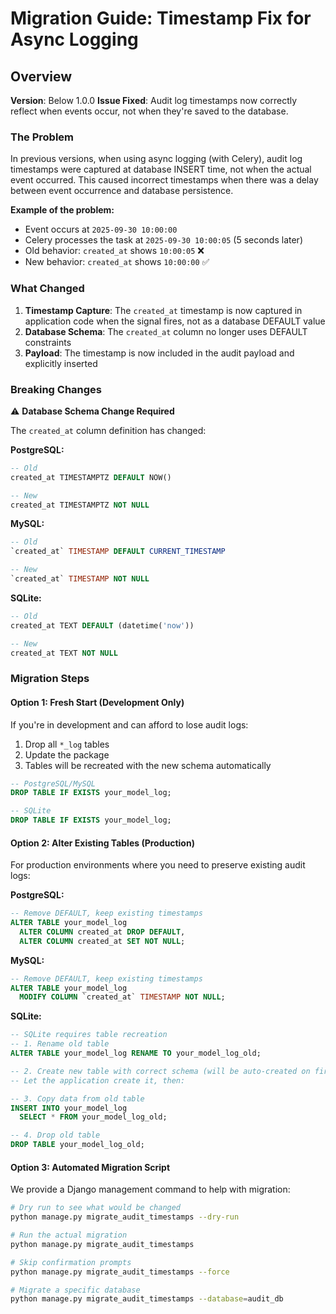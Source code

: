 # Migration Guide: Timestamp Fix for Async Logging

## Overview

**Version**: Below 1.0.0
**Issue Fixed**: Audit log timestamps now correctly reflect when events occur, not when they're saved to the database.

### The Problem

In previous versions, when using async logging (with Celery), audit log timestamps were captured at database INSERT time, not when the actual event occurred. This caused incorrect timestamps when there was a delay between event occurrence and database persistence.

**Example of the problem:**

- Event occurs at `2025-09-30 10:00:00`
- Celery processes the task at `2025-09-30 10:00:05` (5 seconds later)
- Old behavior: `created_at` shows `10:00:05` ❌
- New behavior: `created_at` shows `10:00:00` ✅

### What Changed

1. **Timestamp Capture**: The `created_at` timestamp is now captured in application code when the signal fires, not as a database DEFAULT value
2. **Database Schema**: The `created_at` column no longer uses DEFAULT constraints
3. **Payload**: The timestamp is now included in the audit payload and explicitly inserted

### Breaking Changes

⚠️ **Database Schema Change Required**

The `created_at` column definition has changed:

**PostgreSQL:**

```sql
-- Old
created_at TIMESTAMPTZ DEFAULT NOW()

-- New
created_at TIMESTAMPTZ NOT NULL
```

**MySQL:**

```sql
-- Old
`created_at` TIMESTAMP DEFAULT CURRENT_TIMESTAMP

-- New
`created_at` TIMESTAMP NOT NULL
```

**SQLite:**

```sql
-- Old
created_at TEXT DEFAULT (datetime('now'))

-- New
created_at TEXT NOT NULL
```

### Migration Steps

#### Option 1: Fresh Start (Development Only)

If you're in development and can afford to lose audit logs:

1. Drop all `*_log` tables
2. Update the package
3. Tables will be recreated with the new schema automatically

```sql
-- PostgreSQL/MySQL
DROP TABLE IF EXISTS your_model_log;

-- SQLite
DROP TABLE IF EXISTS your_model_log;
```

#### Option 2: Alter Existing Tables (Production)

For production environments where you need to preserve existing audit logs:

**PostgreSQL:**

```sql
-- Remove DEFAULT, keep existing timestamps
ALTER TABLE your_model_log
  ALTER COLUMN created_at DROP DEFAULT,
  ALTER COLUMN created_at SET NOT NULL;
```

**MySQL:**

```sql
-- Remove DEFAULT, keep existing timestamps
ALTER TABLE your_model_log
  MODIFY COLUMN `created_at` TIMESTAMP NOT NULL;
```

**SQLite:**

```sql
-- SQLite requires table recreation
-- 1. Rename old table
ALTER TABLE your_model_log RENAME TO your_model_log_old;

-- 2. Create new table with correct schema (will be auto-created on first insert)
-- Let the application create it, then:

-- 3. Copy data from old table
INSERT INTO your_model_log
  SELECT * FROM your_model_log_old;

-- 4. Drop old table
DROP TABLE your_model_log_old;
```

#### Option 3: Automated Migration Script

We provide a Django management command to help with migration:

```bash
# Dry run to see what would be changed
python manage.py migrate_audit_timestamps --dry-run

# Run the actual migration
python manage.py migrate_audit_timestamps

# Skip confirmation prompts
python manage.py migrate_audit_timestamps --force

# Migrate a specific database
python manage.py migrate_audit_timestamps --database=audit_db
```
